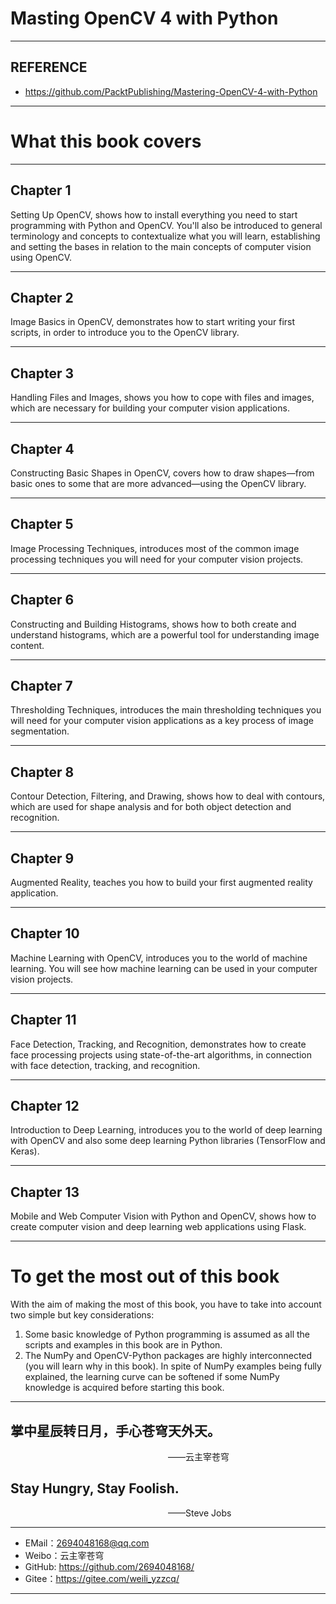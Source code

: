 # Masting OpenCV 4 with Python
----------------------------------------

## REFERENCE
- https://github.com/PacktPublishing/Mastering-OpenCV-4-with-Python

---------------------------------------

# What this book covers
----------------------------------------
## Chapter 1
Setting Up OpenCV, shows how to install everything you need to start programming with Python and OpenCV. You'll also be introduced to general terminology and concepts to contextualize what you will learn, establishing and setting the bases in relation to the main concepts of computer vision using OpenCV.

--------------------------------------
## Chapter 2
Image Basics in OpenCV, demonstrates how to start writing your first scripts, in order to introduce you to the OpenCV library.

--------------------------------------
## Chapter 3
Handling Files and Images, shows you how to cope with files and images, which are necessary for building your computer vision applications.

--------------------------------------
## Chapter 4
Constructing Basic Shapes in OpenCV, covers how to draw shapes—from basic ones to some that are more advanced—using the OpenCV library.

--------------------------------------
## Chapter 5
Image Processing Techniques, introduces most of the common image processing techniques you will need for your computer vision projects.

--------------------------------------
## Chapter 6
Constructing and Building Histograms, shows how to both create and understand histograms, which are a powerful tool for understanding image content.

--------------------------------------
## Chapter 7
Thresholding Techniques, introduces the main thresholding techniques you will need for your computer vision applications as a key process of image segmentation.

--------------------------------------
## Chapter 8
Contour Detection, Filtering, and Drawing, shows how to deal with contours, which are used for shape analysis and for both object detection and recognition.

--------------------------------------
## Chapter 9
Augmented Reality, teaches you how to build your first augmented reality application.

--------------------------------------
## Chapter 10
Machine Learning with OpenCV, introduces you to the world of machine learning. You will see how machine learning can be used in your computer vision projects.

--------------------------------------
## Chapter 11
Face Detection, Tracking, and Recognition, demonstrates how to create face processing projects using state-of-the-art algorithms, in connection with face detection, tracking, and recognition.

--------------------------------------
## Chapter 12
Introduction to Deep Learning, introduces you to the world of deep learning with OpenCV and also some deep learning Python libraries (TensorFlow and Keras).

--------------------------------------
## Chapter 13
Mobile and Web Computer Vision with Python and OpenCV, shows how to create computer vision and deep learning web applications using Flask.

--------------------------------------
# To get the most out of this book
With the aim of making the most of this book, you have to take into account two simple but key considerations:
1. Some basic knowledge of Python programming is assumed as all the scripts and examples in this book are in Python.
2. The NumPy and OpenCV-Python packages are highly interconnected (you will learn why in this book). In spite of NumPy examples being fully explained, the learning curve can be softened if some NumPy knowledge is acquired before starting this book.

---------------------------------------
## 掌中星辰转日月，手心苍穹天外天。
&emsp;&emsp;&emsp;&emsp;&emsp;&emsp;&emsp;&emsp;&emsp;&emsp;&emsp;&emsp;&emsp;&emsp;&emsp;&emsp;&emsp;&emsp;——云主宰苍穹

## Stay Hungry, Stay Foolish.
&emsp;&emsp;&emsp;&emsp;&emsp;&emsp;&emsp;&emsp;&emsp;&emsp;&emsp;&emsp;&emsp;&emsp;&emsp;&emsp;&emsp;&emsp;——Steve Jobs

----------------------------------------

- EMail：2694048168@qq.com
- Weibo：云主宰苍穹
- GitHub: https://github.com/2694048168/
- Gitee：https://gitee.com/weili_yzzcq/

--------------------------------------------------